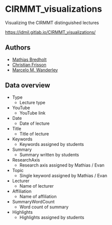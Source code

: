 # CIRMMT_visualizations

Visualizing the CIRMMT distinguished lectures

https://idmil.gitlab.io/CIRMMT_visualizations/

## Authors

- [Mathias Bredholt](https://github.com/mathiasbredholt)
- [Christian Frisson](http://frisson.re)
- [Marcelo M. Wanderley](http://www.idmil.org)

## Data overview
* Type
    - Lecture type
* YouTube
    - YouTube link
* Date
    - Date of lecture
* Title
    - Title of lecture
* Keywords
    - Keywords assigned by students
* Summary
    - Summary written by students
* ResearchAxis
    - Research axis assigned by Mathias / Evan
* Topic
    - Single keyword assigned by Mathias / Evan
* Lecturer
    - Name of lecturer
* Affiliation
    - Name of affiliation
* SummaryWordCount
    - Word count of summary
* Highlights
    - Highlights assigned by students